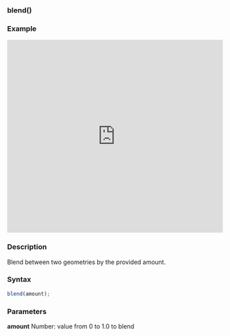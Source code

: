 ### blend()

### Example

<iframe width="100%" height="450px" src="https://shaderpark.netlify.com/sculpture/-LjgpxEPI9PfX_gmVr2e?example=true&embed=true" frameborder="0"></iframe>

### Description
Blend between two geometries by the provided amount.

### Syntax
```js
blend(amount);
```

### Parameters
**amount** Number: value from 0 to 1.0 to blend